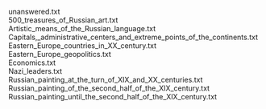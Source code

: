 unanswered.txt  
500_treasures_of_Russian_art.txt  
Artistic_means_of_the_Russian_language.txt  
Capitals,_administrative_centers_and_extreme_points_of_the_continents.txt  
Eastern_Europe_countries_in_XX_century.txt  
Eastern_Europe_geopolitics.txt  
Economics.txt  
Nazi_leaders.txt  
Russian_painting_at_the_turn_of_XIX_and_XX_centuries.txt  
Russian_painting_of_the_second_half_of_the_XIX_century.txt  
Russian_painting_until_the_second_half_of_the_XIX_century.txt  